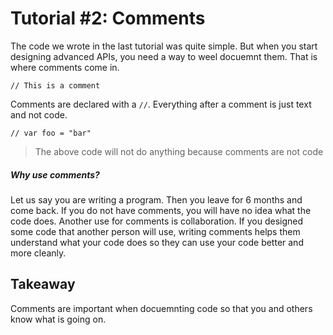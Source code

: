 # Tutorial #2: Comments

The code we wrote in the last tutorial was quite simple. But when you start designing advanced APIs, you need a way to weel docuemnt them. That is where comments come in.

```
// This is a comment
```

Comments are declared with a `//`. Everything after a comment is just text and not code.

```
// var foo = "bar"
```
> The above code will not do anything because comments are not code

##### Why use comments?

Let us say you are writing a program. Then you leave for 6 months and come back. If you do not have comments, you will have no idea what the code does. Another use for comments is collaboration. If you designed some code that another person will use, writing comments helps them understand what your code does so they can use your code better and more cleanly.

## Takeaway

Comments are important when docuemnting code so that you and others know what is going on.
